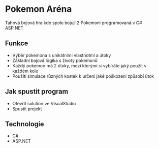# Pokemon Aréna
Tahová bojová hra kde spolu bojují 2 Pokemoni programovaná v C# ASP.NET

## Funkce
- Výběr pokemona s unikátními vlastnotmi a útoky
- Základní bojová logika s životy pokemonů
- Každý pokemon má 2 útoky, mezi kterými si vybíráte jaký použít v každém kole
- Použití simulace různých kostek k určení jaké poškození způsobí útok

## Jak spustit program
- Otevřít solution ve VisualStudiu
- Spustit projekt

## Technologie
- C#
- ASP.NET

